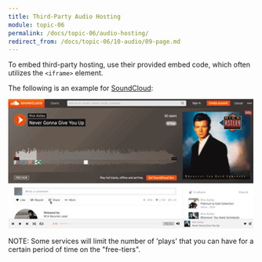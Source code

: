 ```yaml
---
title: Third-Party Audio Hosting
module: topic-06
permalink: /docs/topic-06/audio-hosting/
redirect_from: /docs/topic-06/10-audio/09-page.md
---
```


<div class="divider-heading"></div>

To embed third-party hosting, use their provided embed code, which often utilizes the `<iframe>` element.

The following is an example for [SoundCloud](https://soundcloud.com):

<img src="../img/soundcloud-embed.gif" title="How to get SoundCloud audio embed codes" width="500" style="margin: 0 auto;" />

<span class="label label-info">NOTE:</span> Some services will limit the number of 'plays' that you can have for a certain period of time on the "free-tiers".
